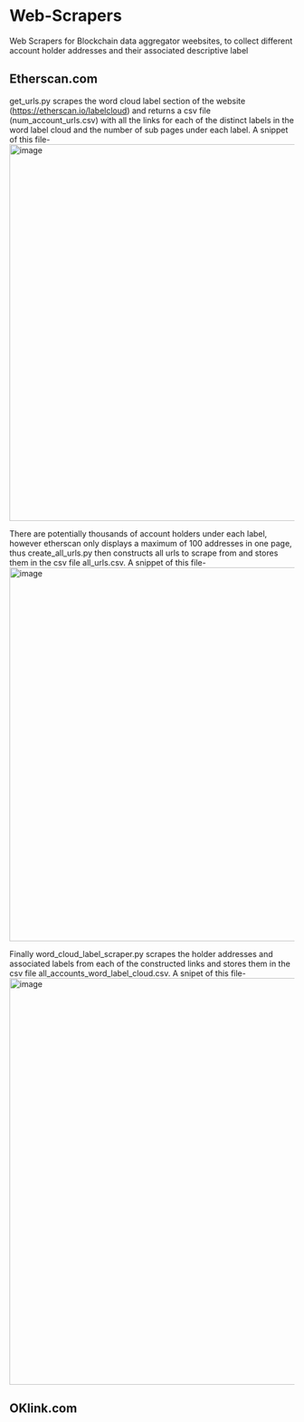 # Web-Scrapers
Web Scrapers for Blockchain data aggregator weebsites, to collect different account holder addresses and their associated descriptive label

## Etherscan.com
get_urls.py scrapes the word cloud label section of the website (https://etherscan.io/labelcloud) and returns a csv file (num_account_urls.csv) with all the links for each of the distinct labels in the word label cloud and the number of sub pages under each label. A snippet of this file-
<img width="665" alt="image" src="https://user-images.githubusercontent.com/71666566/187562647-75945fa5-fac6-4c2a-aebe-5e7e83f1cb29.png">

There are potentially thousands of account holders under each label, however etherscan only displays a maximum of 100 addresses in one page, thus
create_all_urls.py then constructs all urls to scrape from and stores them in the csv file all_urls.csv. A snippet of this file-
<img width="660" alt="image" src="https://user-images.githubusercontent.com/71666566/187562802-d742b0d7-4864-4426-b0b3-ae11629b715f.png">

Finally word_cloud_label_scraper.py scrapes the holder addresses and associated labels from each of the constructed links and stores them in the csv file all_accounts_word_label_cloud.csv. A snipet of this file-
<img width="718" alt="image" src="https://user-images.githubusercontent.com/71666566/187563280-fa152faf-b396-4d91-8f23-0eae72c78675.png">


## OKlink.com


